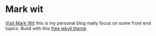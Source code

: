 

# Mark wit

[Visit Mark Wit](https://markwit.cc)
this is my personal blog maily focus on some front end topics.
Build with this [free jekyll theme](https://aweekj.github.io/Kiko-plus/)

